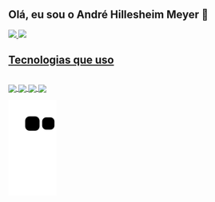 ## Olá, eu sou o André Hillesheim Meyer 🤙

  <a href="https://github.com/AndreHMeyer">
  <img height="160em" src="https://github-readme-stats.vercel.app/api?username=AndreHMeyer&show_icons=true&theme=dark&include_all_commits=true&count_private=true"/>
  <img height="160em" src="https://github-readme-stats.vercel.app/api/top-langs/?username=AndreHMeyer&layout=compact&langs_count=7&theme=dark"/>

## Tecnologias que uso
  
<div style="display: inline_block"><br>
  <img align="center" src="https://img.shields.io/badge/JavaScript-F7DF1E?style=for-the-badge&logo=javascript&logoColor=black">
  <img align="center" src="https://img.shields.io/badge/HTML5-E34F26?style=for-the-badge&logo=html5&logoColor=white">
  <img align="center" src="https://img.shields.io/badge/CSS3-1572B6?style=for-the-badge&logo=css3&logoColor=white">
  <img align="center" src="https://img.shields.io/badge/Bootstrap-563D7C?style=for-the-badge&logo=bootstrap&logoColor=white">
  
   ![Snake animation](https://github.com/AndreHMeyer/AndreHMeyer/blob/output/github-contribution-grid-snake.svg)
  
</div>
  
 
  
